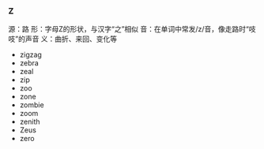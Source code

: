 ### Z

源：路
形：字母Z的形状，与汉字“之”相似
音：在单词中常发/z/音，像走路时“吱吱”的声音
义：曲折、来回、变化等

- zigzag
- zebra
- zeal
- zip
- zoo
- zone
- zombie
- zoom
- zenith
- Zeus
- zero